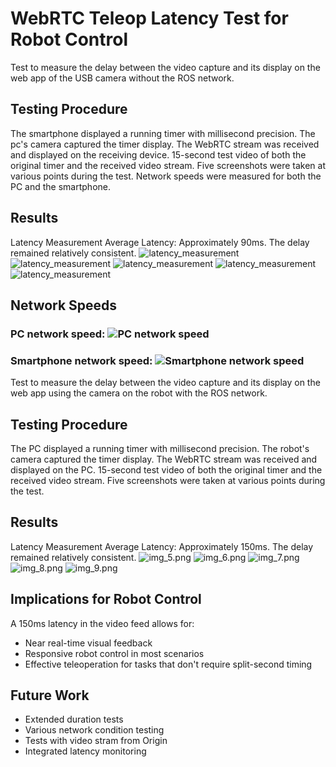 # WebRTC Teleop Latency Test for Robot Control

Test to measure the delay between the video capture and its display on the web app of the USB camera without the ROS
network.

## Testing Procedure

The smartphone displayed a running timer with millisecond precision.
The pc's camera captured the timer display.
The WebRTC stream was received and displayed on the receiving device.
15-second test video of both the original timer and the received video stream.
Five screenshots were taken at various points during the test.
Network speeds were measured for both the PC and the smartphone.

## Results

Latency Measurement
Average Latency: Approximately 90ms. The delay remained relatively consistent.
![latency_measurement](media/img.png)
![latency_measurement](media/img_1.png)
![latency_measurement](media/img_2.png)
![latency_measurement](media/img_3.png)
![latency_measurement](media/img_4.png)

## Network Speeds

### PC network speed: ![PC network speed](media/pc_network.png)

### Smartphone network speed: ![Smartphone network speed](media/phone_network.jpeg)

Test to measure the delay between the video capture and its display on the web app using the camera on the robot with
the ROS network.

## Testing Procedure

The PC displayed a running timer with millisecond precision.
The robot's camera captured the timer display.
The WebRTC stream was received and displayed on the PC.
15-second test video of both the original timer and the received video stream.
Five screenshots were taken at various points during the test.

## Results

Latency Measurement
Average Latency: Approximately 150ms. The delay remained relatively consistent.
![img_5.png](media/img_5.png)
![img_6.png](media/img_6.png)
![img_7.png](media/img_7.png)
![img_8.png](media/img_8.png)
![img_9.png](media/img_9.png)

## Implications for Robot Control

A 150ms latency in the video feed allows for:

- Near real-time visual feedback
- Responsive robot control in most scenarios
- Effective teleoperation for tasks that don't require split-second timing

## Future Work

- Extended duration tests
- Various network condition testing
- Tests with video stram from Origin
- Integrated latency monitoring